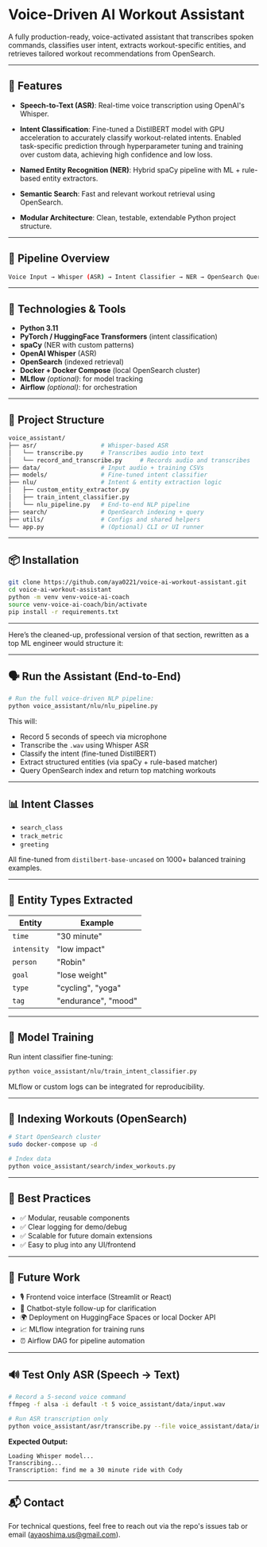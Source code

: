 # Voice-Driven AI Workout Assistant

A fully production-ready, voice-activated assistant that transcribes spoken commands, classifies user intent, extracts workout-specific entities, and retrieves tailored workout recommendations from OpenSearch.

---

## 🚀 Features

- **Speech-to-Text (ASR)**: Real-time voice transcription using OpenAI's Whisper.
- **Intent Classification**: Fine-tuned a DistilBERT model with GPU acceleration to accurately classify workout-related intents. Enabled task-specific prediction through hyperparameter tuning and training over custom data, achieving high confidence and low loss.

- **Named Entity Recognition (NER)**: Hybrid spaCy pipeline with ML + rule-based entity extractors.
- **Semantic Search**: Fast and relevant workout retrieval using OpenSearch.
- **Modular Architecture**: Clean, testable, extendable Python project structure.

---

## 🧠 Pipeline Overview

```bash
Voice Input → Whisper (ASR) → Intent Classifier → NER → OpenSearch Query → Workout Results
```

---

## 🔧 Technologies & Tools

- **Python 3.11**
- **PyTorch / HuggingFace Transformers** (intent classification)
- **spaCy** (NER with custom patterns)
- **OpenAI Whisper** (ASR)
- **OpenSearch** (indexed retrieval)
- **Docker + Docker Compose** (local OpenSearch cluster)
- **MLflow** *(optional)*: for model tracking
- **Airflow** *(optional)*: for orchestration

---

## 📁 Project Structure

```bash
voice_assistant/
├── asr/                  # Whisper-based ASR
│   └── transcribe.py     # Transcribes audio into text
│   └── record_and_transcribe.py     # Records audio and transcribes
├── data/                 # Input audio + training CSVs
├── models/               # Fine-tuned intent classifier
├── nlu/                  # Intent & entity extraction logic
│   ├── custom_entity_extractor.py
│   ├── train_intent_classifier.py
│   └── nlu_pipeline.py   # End-to-end NLP pipeline
├── search/               # OpenSearch indexing + query
├── utils/                # Configs and shared helpers
└── app.py                # (Optional) CLI or UI runner
```

---

## 📦 Installation

```bash
git clone https://github.com/aya0221/voice-ai-workout-assistant.git
cd voice-ai-workout-assistant
python -m venv venv-voice-ai-coach
source venv-voice-ai-coach/bin/activate
pip install -r requirements.txt
```

---
Here’s the cleaned-up, professional version of that section, rewritten as a top ML engineer would structure it:

---

## 🗣️ Run the Assistant (End-to-End)

```bash
# Run the full voice-driven NLP pipeline:
python voice_assistant/nlu/nlu_pipeline.py
```

This will:

- Record 5 seconds of speech via microphone
- Transcribe the `.wav` using Whisper ASR
- Classify the intent (fine-tuned DistilBERT)
- Extract structured entities (via spaCy + rule-based matcher)
- Query OpenSearch index and return top matching workouts

---

## 📊 Intent Classes

- `search_class`
- `track_metric`
- `greeting`

All fine-tuned from `distilbert-base-uncased` on 1000+ balanced training examples.

---

## 🧠 Entity Types Extracted

| Entity       | Example                |
|--------------|-------------------------|
| `time`       | "30 minute"            |
| `intensity`  | "low impact"          |
| `person`     | "Robin"               |
| `goal`       | "lose weight"         |
| `type`       | "cycling", "yoga"    |
| `tag`        | "endurance", "mood"  |

---

## 🧪 Model Training

Run intent classifier fine-tuning:
```bash
python voice_assistant/nlu/train_intent_classifier.py
```

MLflow or custom logs can be integrated for reproducibility.

---

## 🔎 Indexing Workouts (OpenSearch)

```bash
# Start OpenSearch cluster
sudo docker-compose up -d

# Index data
python voice_assistant/search/index_workouts.py
```

---

## 🧼 Best Practices

- ✅ Modular, reusable components
- ✅ Clear logging for demo/debug
- ✅ Scalable for future domain extensions
- ✅ Easy to plug into any UI/frontend

---

## 🧠 Future Work

- 🎙️ Frontend voice interface (Streamlit or React)
- 🤖 Chatbot-style follow-up for clarification
- 🌍 Deployment on HuggingFace Spaces or local Docker API
- 📈 MLflow integration for training runs
- ⏰ Airflow DAG for pipeline automation


---
## 🔊 Test Only ASR (Speech → Text)

```bash
# Record a 5-second voice command
ffmpeg -f alsa -i default -t 5 voice_assistant/data/input.wav

# Run ASR transcription only
python voice_assistant/asr/transcribe.py --file voice_assistant/data/input.wav
```

**Expected Output:**

```
Loading Whisper model...
Transcribing...
Transcription: find me a 30 minute ride with Cody
```

--- 

## 📬 Contact
For technical questions, feel free to reach out via the repo's issues tab or email (ayaoshima.us@gmail.com).